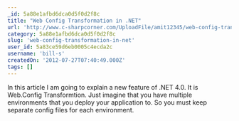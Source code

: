 ```yaml
---
_id: 5a88e1afbd6dca0d5f0d2f8c
title: "Web Config Transformation in .NET"
url: 'http://www.c-sharpcorner.com/UploadFile/amit12345/web-config-transformation/'
category: 5a88e1afbd6dca0d5f0d2f8c
slug: 'web-config-transformation-in-net'
user_id: 5a83ce59d6eb0005c4ecda2c
username: 'bill-s'
createdOn: '2012-07-27T07:40:49.000Z'
tags: []
---
```


In this article I am going to explain a new feature of .NET 4.0. It is Web.Config Transformtion. Just imagine that you have multiple environments that you deploy your application to. So you must keep separate config files for each environment.
